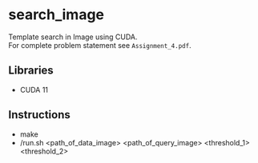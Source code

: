 # search_image
Template search in Image using CUDA.  
For complete problem statement see `Assignment_4.pdf`.  

## Libraries
* CUDA 11

## Instructions
* make
* /run.sh <path_of_data_image> <path_of_query_image> <threshold_1> <threshold_2> <n as in top n>
